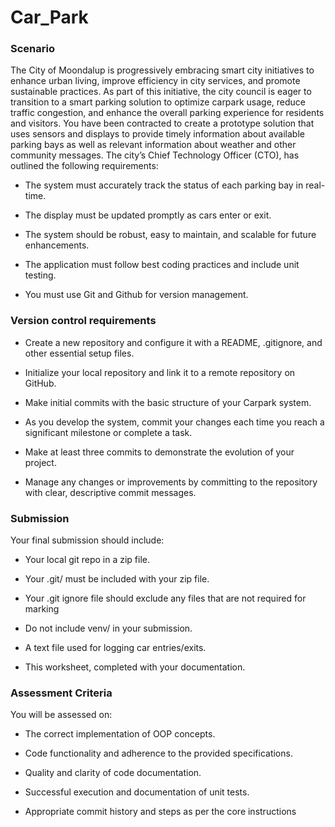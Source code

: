 # Car_Park
### Scenario
The City of Moondalup is progressively embracing smart city initiatives to enhance urban living, improve efficiency in city services, and promote sustainable practices. As part of this initiative, the city council is eager to transition to a smart parking solution to optimize carpark usage, reduce traffic congestion, and enhance the overall parking experience for residents and visitors. 
You have been contracted to create a prototype solution that uses sensors and displays to provide timely information about available parking bays as well as relevant information about weather and other community messages. 
The city’s Chief Technology Officer (CTO), has outlined the following requirements: 

- The system must accurately track the status of each parking bay in real-time. 

- The display must be updated promptly as cars enter or exit. 

- The system should be robust, easy to maintain, and scalable for future enhancements. 

- The application must follow best coding practices and include unit testing. 

- You must use Git and Github for version management.

### Version control requirements
- Create a new repository and configure it with a README, .gitignore, and other essential setup files. 

- Initialize your local repository and link it to a remote repository on GitHub. 

- Make initial commits with the basic structure of your Carpark system. 

- As you develop the system, commit your changes each time you reach a significant milestone or complete a task. 

- Make at least three commits to demonstrate the evolution of your project. 

- Manage any changes or improvements by committing to the repository with clear, descriptive commit messages.

### Submission
Your final submission should include: 

- Your local git repo in a zip file. 

- Your .git/ must be included with your zip file. 

- Your .git ignore file should exclude any files that are not required for marking 

- Do not include venv/ in your submission. 

- A text file used for logging car entries/exits. 

- This worksheet, completed with your documentation. 

### Assessment Criteria 
You will be assessed on: 

- The correct implementation of OOP concepts. 

- Code functionality and adherence to the provided specifications. 

- Quality and clarity of code documentation. 

- Successful execution and documentation of unit tests. 

- Appropriate commit history and steps as per the core instructions 